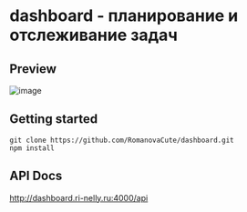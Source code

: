 # dashboard - планирование и отслеживание задач

## Preview
![image](https://user-images.githubusercontent.com/98029620/189542538-dc5e5c8d-e568-4db3-a382-f24cbbd185e1.png)

## Getting started
```
git clone https://github.com/RomanovaCute/dashboard.git
npm install
```

 
## API Docs
http://dashboard.ri-nelly.ru:4000/api
